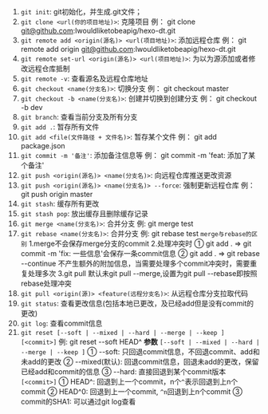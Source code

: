 1. `git init`: git初始化，并生成.git文件；
2. `git clone <url(你的项目地址)>`: 克隆项目
   例： git clone git@github.com:Iwouldliketobeapig/hexo-dt.git
3. `git remote add <origin(源名)> <url(项目地址)>`: 添加远程仓库
   例： git remote add origin git@github.com:Iwouldliketobeapig/hexo-dt.git
4. `git remote set-url <origin(源名)> <url(项目地址)>`: 为以为源添加或者修改远程仓库抵制
5. `git remote -v`: 查看源名及远程仓库地址
6. `git checkout <name(分支名)>`: 切换分支
   例： git checkout master
7. `git checkout -b <name(分支名)>`: 创建并切换到创建分支
   例： git checkout -b dev
8. `git branch`: 查看当前分支及所有分支
9. `git add .`: 暂存所有文件
10. `git add <file(文件路径 + 文件名)>`: 暂存某个文件
    例： git add package.json
11. `git commit -m '备注'`: 添加备注信息等
    例： git commit -m 'feat: 添加了某个备注'
12. `git push <origin(源名)> <name(分支名)>`: 向远程仓库推送更改资源
13. `git push <origin(源名)> <name(分支名)> --force`: 强制更新远程仓库
    例： git push origin master
14. `git stash`: 缓存所有更改
15. `git stash pop`: 放出缓存且删除缓存记录
16. `git merge <name(分支名)>`: 合并分支
    例: git merge test
17. `git rebase <name(分支名)>`: 合并分支
    例: git rebase test
    `merge与rebase的区别`
    1.merge不会保存merge分支的commit
    2.处理冲突时
    ① git add . => git commit -m 'fix: 一些信息'会保存一条commit信息
    ② git add . => git rebase --continue 不产生额外的附加信息，当需要处理多个commit冲突时，需要重复处理多次
    3.git pull 默认未git pull --merge,设置为git pull --rebase即按照rebase处理冲突
18. `git pull <origin(源)> <feature(远程分支名)>`: 从远程仓库分支拉取代码
19. `git status`: 查看更改信息(包括本地已更改，及已经add但是没有commit的更改)
20. `git log`: 查看commit信息
21. `git reset [--soft | --mixed | --hard | --merge | --keep ] [<commit>]`
    例: git reset --soft HEAD^
    **参数**
    `[--soft | --mixed | --hard | --merge | --keep ]`
    ① --soft: 只回退commit信息，不回退commit、add和未add的更改
    ② --mixed(默认): 回退commit信息，回退未add的更改，保留已经add和commit的信息
    ③ --hard: 直接回退到某个commit版本
    `[<commit>]`
    ① HEAD^: 回退到上一个commit，n个`^`表示回退到上n个commit
    ② HEAD^0: 回退到上一个commit, `^n`回退到上n个commit
    ③ commit的SHA1: 可以通过git log查看